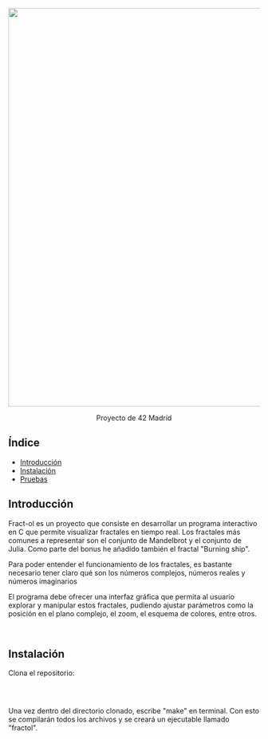 <!DOCTYPE html>
<html lang="es">
<head>
    <meta charset="UTF-8">
    <meta name="viewport" content="width=device-width, initial-scale=1.0">
</head>
<body>
    <div class="container">
        <p align = "center">
         <img src=./fractal_gif.gif width="800"/></p>
        <p align = "center">Proyecto de 42 Madrid</p>
        <h2>Índice</h2>
            <ul>
                <li><a href="#intro">Introducción</a></li>
                <li><a href="#instalacion">Instalación</a></li>
                <li><a href="#tester">Pruebas</a></li>
                <!-- Agrega más enlaces a otras secciones si es necesario -->
            </ul>
        <h2 id="intro">Introducción</h2>
        <p>Fract-ol es un proyecto que consiste en desarrollar un programa interactivo en C que permite visualizar fractales en tiempo real. Los fractales más comunes a representar son el conjunto de Mandelbrot y el conjunto de Julia. Como parte del bonus he añadido también el fractal "Burning ship". </p>
        <p>Para poder entender el funcionamiento de los fractales, es bastante necesario tener claro qué son los números complejos, números reales y números imaginarios</p>
    <p>El programa debe ofrecer una interfaz gráfica que permita al usuario explorar y manipular estos fractales, pudiendo ajustar parámetros como la posición en el plano complejo, el zoom, el esquema de colores, entre otros.</p>
        <br>
        <h2 id="instalacion">Instalación</h2>
        <p>Clona el repositorio:</p>
        <pre><code></code></pre>
        <br>
        <p>Una vez dentro del directorio clonado, escribe "make" en terminal. Con esto se compilarán todos los archivos y se creará un ejecutable llamado "fractol".</p>
        <br>
        
 </div>
</body>
</html>
